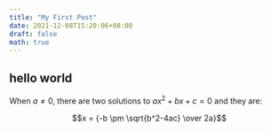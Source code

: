 ```yaml
---
title: "My First Post"
date: 2021-12-08T15:20:06+08:00
draft: false
math: true
---
```



## hello world


When $a \ne 0$, there are two solutions to $ax^2 + bx + c = 0$ and they are: 

$$x = {-b \pm \sqrt{b^2-4ac} \over 2a}$$